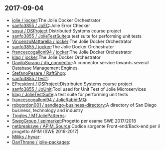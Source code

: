 ## 2017-09-04

* [jolie / jocker](https://github.com/jolie/jocker):The Jolie Docker Orchestrator
* [sanfo3855 / JoEC](https://github.com/sanfo3855/JoEC):Jolie Error Checker
* [spsui / DSProject](https://github.com/spsui/DSProject):Distributed Systems course project
* [sanfo3855 / JolieTestSuite](https://github.com/sanfo3855/JolieTestSuite):a test suite for performing unit tests
* [VincenzoMattarella / jocker](https://github.com/VincenzoMattarella/jocker):The Jolie Docker Orchestrator
* [sanfo3855 / jocker](https://github.com/sanfo3855/jocker):The Jolie Docker Orchestrator
* [francescogalloni94 / jocker](https://github.com/francescogalloni94/jocker):The Jolie Docker Orchestrator
* [klag / jocker](https://github.com/klag/jocker):The Jolie Docker Orchestrator
* [DaniloSorano / db_connector](https://github.com/DaniloSorano/db_connector):A connector service towards several Database Management Engines.
* [StefanoPesare / RaftShop](https://github.com/StefanoPesare/RaftShop):
* [sanfo3855 / test1](https://github.com/sanfo3855/test1):
* [EPresident / DSProject](https://github.com/EPresident/DSProject):Distributed Systems course project
* [sanfo3855 / JoUnit](https://github.com/sanfo3855/JoUnit):Tool used for Unit Test of Jolie Microservices
* [klag / JolieTestSuite](https://github.com/klag/JolieTestSuite):a test suite for performing unit tests
* [francescogalloni94 / JolieRabbitMQ](https://github.com/francescogalloni94/JolieRabbitMQ):
* [robgordon001 / sandiego-business-directory](https://github.com/robgordon001/sandiego-business-directory):A directory of San Diego business, technology and industry
* [Tiggles / MTJoliePatterns](https://github.com/Tiggles/MTJoliePatterns):
* [SwegGroup / apimarket](https://github.com/SwegGroup/apimarket):Progetto per esame SWE 2017/2018
* [netbreakswe / APIM_Source](https://github.com/netbreakswe/APIM_Source):Codice sorgente Front-end/Back-end per il progetto APIM (SWE 2016-2017)
* [Miliks / hyvar](https://github.com/Miliks/hyvar):
* [DanThrane / jolie-packages](https://github.com/DanThrane/jolie-packages):
